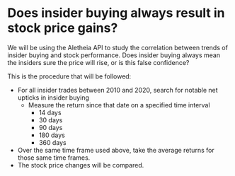 # Does insider buying always result in stock price gains?
We will be using the Aletheia API to study the correlation between trends of insider buying and stock performance. Does insider buying always mean the insiders sure the price will rise, or is this false confidence?

This is the procedure that will be followed:
- For all insider trades between 2010 and 2020, search for notable net upticks in insider buying
    - Measure the return since that date on a specified time interval
        - 14 days
        - 30 days
        - 90 days
        - 180 days
        - 360 days
- Over the same time frame used above, take the average returns for those same time frames.
- The stock price changes will be compared.
